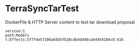 # TerraSyncTarTest
DockerFile &amp; HTTP Server content to test tar download proposal

```
version:1
path:Models
t:Effects:5f7f4e57286a65b5fb28cdb4dd46cab4454184c8:416
```
